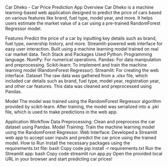 Car Dheko - Car Price Prediction App
Overview
Car Dheko is a machine learning-based web application designed to predict the price of cars based on various features like brand, fuel type, model year, and more. It helps users estimate the market value of a car using a pre-trained RandomForest Regressor model.

Features
Predict the price of a car by inputting key details such as brand, fuel type, ownership history, and more.
Streamlit-powered web interface for easy user interaction.
Built using a machine learning model trained on real car market data.
Tech Stack and Packages Used
Python: Programming language.
NumPy: For numerical operations.
Pandas: For data manipulation and preprocessing.
Scikit-learn: To implement and train the machine learning model (RandomForest Regressor).
Streamlit: For creating the web interface.
Dataset
The raw data was gathered from a .xlsx file, which included car details such as brand, fuel type, model year, registration year, and other car features. This data was cleaned and preprocessed using Pandas.

Model
The model was trained using the RandomForest Regressor algorithm provided by scikit-learn. After training, the model was serialized into a .pkl file, which is used to make predictions in the web app.

Application Workflow
Data Preprocessing: Clean and preprocess the car dataset using Pandas.
Model Training: Train the machine learning model using the RandomForest Regressor.
Web Interface: Developed a Streamlit web app to accept user inputs and predict the car price using the trained model.
How to Run
Install the necessary packages using the requirements.txt file:
bash
Copy code
pip install -r requirements.txt
Run the Streamlit app:
bash
Copy code
streamlit run app.py
Open the provided local URL in your browser and start predicting car prices!
